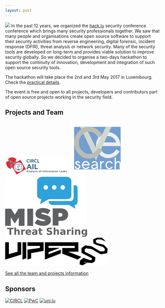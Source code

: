 ```yaml
---
layout: post
---
```

<img src="/images/fulls/03.jpg" class="fit image"> In the past 12 years, we organized the [hack.lu](https://2016.hack.lu/) security conference conference which brings many security professionals together. We saw that many people and organisations create open source software to support their security activities from reverse engineering, digital forensic, incident response (DFIR), threat analysis or network security. Many of the security tools are developed on long-term and provides viable solution to improve security globally. So we decided to organise a two-days hackathon to support the continuity of innovation, development and integration of such open source security tools.

The hackathon will take place the 2nd and 3rd May 2017 in Luxembourg. Check the [practical details](./practical).

The event is free and open to all projects, developers and contributors part of open source projects working in the security field.

## Projects and Team

![AIL logo](/images/logos/AIL.png)
![cve-search logo](/images/logos/cve-search.png)
![MISP Project](/images/logos/misp-logo.png)
![Viper](/images/logos/viper.png)

[See all the team and projects information](./team)

## Sponsors

[![CIRCL](/images/logos/circl.png)](https://www.circl.lu/)
[![PwC](/images/logos/pwc.png)](https://www.pwc.lu/)
[![uni.lu](/images/logos/uni-lu.jpg)](https://www.uni.lu/)
